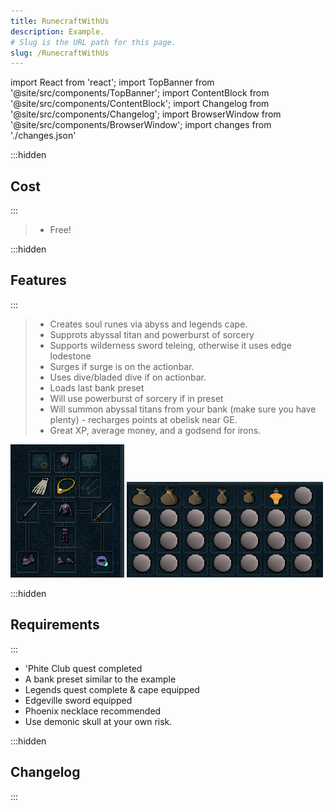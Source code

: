 ```yaml
---
title: RunecraftWithUs
description: Example.
# Slug is the URL path for this page.
slug: /RunecraftWithUs
---
```


import React from 'react';
import TopBanner from '@site/src/components/TopBanner';
import ContentBlock from '@site/src/components/ContentBlock';
import Changelog from '@site/src/components/Changelog';
import BrowserWindow from '@site/src/components/BrowserWindow';
import changes from './changes.json'

<TopBanner title="SoulCraftWithUs" version="v1.0.0" author="BotWithUs" offical="OFFICAL SCRIPT" skill="Runecrafting">
</TopBanner>

:::hidden

## Cost

:::

<ContentBlock title="Cost">

> - Free!

</ContentBlock>

:::hidden

## Features

:::

<ContentBlock title="Features">

> - Creates soul runes via abyss and legends cape.
> - Supprots abyssal titan and powerburst of sorcery
> - Supports wilderness sword teleing, otherwise it uses edge lodestone
> - Surges if surge is on the actionbar.
> - Uses dive/bladed dive if on actionbar.
> - Loads last bank preset
> - Will use powerburst of sorcery if in preset
> - Will summon abyssal titans from your bank (make sure you have plenty) - recharges points at obelisk near GE.
> - Great XP, average money, and a godsend for irons.

![Equipment](equipment.png)
![Preset](preset.png)
</ContentBlock>

:::hidden

## Requirements

:::
<ContentBlock title="Requirements">

- 'Phite Club quest completed
- A bank preset similar to the example
- Legends quest complete & cape equipped
- Edgeville sword equipped
- Phoenix necklace recommended
- Use demonic skull at your own risk.

</ContentBlock>

:::hidden

## Changelog

:::

<Changelog changes={changes}>

</Changelog>
